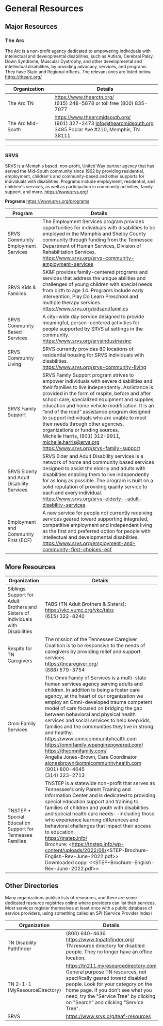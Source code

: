 # General Resources

## Major Resources

### The Arc

The Arc is a non-profit agency dedicated to empowering individuals with intellectual and developmental disabilities, such as Autism, Cerebral Palsy, Down Syndrome, Muscular Dystrophy, and other developmental and intellectual disabilities, by providing advocacy, services, and programs. They have State and Regional offices. The relevant ones are listed below. <https://thearc.org/>

| Organization      | Details                                                                                                                  |
| ----------------- | ------------------------------------------------------------------------------------------------------------------------ |
| The Arc TN        | <https://www.thearctn.org/><br>(615) 248-5878 or toll free (800) 835-7077                                                |
| The Arc Mid-South | <https://www.thearcmidsouth.org/><br>(901) 327-2473 <info@thearcmidsouth.org><br>3485 Poplar Ave #210, Memphis, TN 38111 |

---

### SRVS

SRVS is a Memphis based, non-profit, United Way partner agency that has served the Mid-South community since 1962 by providing residential, employment, children's and community-based and other supports for individuals with disabilities. Programs include employment, residential, and children's services, as well as participation in community activities, family support, and more.
<https://www.srvs.org/>

**Programs**
<https://www.srvs.org/programs>

| Program                                    | Details                                                                                                                                                                                                                                                                                                                                                                                                                                                                                                                                                                         |
| ------------------------------------------ | ------------------------------------------------------------------------------------------------------------------------------------------------------------------------------------------------------------------------------------------------------------------------------------------------------------------------------------------------------------------------------------------------------------------------------------------------------------------------------------------------------------------------------------------------------------------------------- |
| SRVS Community Employment Services         | The Employment Services program provides opportunities for individuals with disabilities to be employed in the Memphis and Shelby County community through funding from the Tennessee Department of Human Services, Division of Rehabilitation Services.<br><https://www.srvs.org/srvs-community-employment-services>                                                                                                                                                                                                                                                           |
| SRVS Kids & Families                       | SK&F provides family-centered programs and services that address the unique abilities and challenges of young children with special needs from birth to age 14. Programs include early intervention, Play Do Learn Preschool and multiple therapy services.<br><https://www.srvs.org/kidsandfamilies>                                                                                                                                                                                                                                                                           |
| SRVS Community Based Services              | A city-wide day service designed to provide meaningful, person-centered activities for people supported by SRVS at settings in the community.<br><https://www.srvs.org/srvsindustriesinc>                                                                                                                                                                                                                                                                                                                                                                                       |
| SRVS Community Living                      | SRVS currently provides 80 locations of residential housing for SRVS individuals with disabilities.<br><https://www.srvs.org/srvs-community-living>                                                                                                                                                                                                                                                                                                                                                                                                                             |
| SRVS Family Support                        | SRVS Family Support program strives to empower individuals with severe disabilities and their families to live independently. Assistance is provided in the form of respite, before and after school care, specialized equipment and supplies, education and home vehicle modification. It is an “end of the road” assistance program designed to support individuals who are unable to meet their needs through other agencies, organizations or funding sources.<br>Michelle Harris, (901) 312-9911, <michelle.harris@srvs.org><br><https://www.srvs.org/srvs-family-support> |
| SRVS Elderly and Adult Disability Services | SRVS Elder and Adult Disability services is a network of home and community based services designed to assist the elderly and adults with disabilities enabling them to live independently for as long as possible. The program is built on a solid reputation of providing quality service to each and every individual.<br><https://www.srvs.org/srvs-elderly--adult-disability-services>                                                                                                                                                                                     |
| Employment and Community First (ECF)       | A new service for people not currently receiving services geared toward supporting integrated, competitive employment and independent living as the first and preferred option for people with intellectual and developmental disabilities.<br><https://www.srvs.org/employment-and-community-first-choices-ecf>                                                                                                                                                                                                                                                                |

## More Resources

| Organization                                                                     | Details                                                                                                                                                                                                                                                                                                                                                                                                                                                                                                                                                                                                                                                             |
| -------------------------------------------------------------------------------- | ------------------------------------------------------------------------------------------------------------------------------------------------------------------------------------------------------------------------------------------------------------------------------------------------------------------------------------------------------------------------------------------------------------------------------------------------------------------------------------------------------------------------------------------------------------------------------------------------------------------------------------------------------------------- |
| Siblings Support for Adult Brothers and Sisters of Individuals with Disabilities | TABS (TN Adult Brothers & Sisters): <https://vkc.vumc.org/vkc/tabs><br>(615) 322-8240                                                                                                                                                                                                                                                                                                                                                                                                                                                                                                                                                                               |
| Respite for TN Caregivers                                                        | The mission of the Tennessee Caregiver Coalition is to be responsive to the needs of caregivers by providing relief and support services.<br><https://tncaregiver.org/><br>(888) 579-3754                                                                                                                                                                                                                                                                                                                                                                                                                                                                           |
| Omni Family Services                                                             | The Omni Family of Services is a multi-state human services agency serving adults and children. In addition to being a foster care agency, at the heart of our organization we employ an Omni-developed trauma competent model of care focused on bridging the gap between behavioral and physical health services and social services to help keep kids, families and the communities they live in strong and healthy.<br><https://www.omnicommunityhealth.com><br><https://omnifamily.wpenginepowered.com/><br><https://theomnifamily.com/><br>Angelia Jones-Brown, Care Coordinator<br><ajonesbrown@omnicommunityhealth.com><br>(901) 800-4645<br>(314) 323-2713 |
| TNSTEP • Special Education Support for Tennessee Families                        | TNSTEP is a statewide non-profit that serves as Tennessee's only Parent Training and Information Center and is dedicated to providing special education support and training to families of children and youth with disabilities and special health care needs--including those who experience learning differences and behavioral challenges that impact their access to education.<br><https://tnstep.info/><br>Brochure: <<https://tnstep.info/wp-content/uploads/2022/08/><STEP-Brochure-English-Rev-June-2022.pdf>><br>Downloaded copy: <<STEP-Brochure-English-Rev-June-2022.pdf>>                                                                            |

## Other Directories

Many organizations publish lists of resources, and there are some dedicated resource registries online where providers can list their services. Most services register themselves at least once with a public database of service providers, using something called an SPI (Service Provider Index)

| Organization                   | Details                                                                                                                                                                                                                                                                       |
| ------------------------------ | ----------------------------------------------------------------------------------------------------------------------------------------------------------------------------------------------------------------------------------------------------------------------------- |
| TN Disability Pathfinder       | (800) 640-4636<br><https://www.tnpathfinder.org/><br>TN resource directory for disabled people. They no longer have an office location.                                                                                                                                       |
| TN 2-1-1 (MyResourceDirectory) | <https://tn211.myresourcedirectory.com><br>General purpose TN resources, not specifically geared toward disabled people. Look for your category on the home page. If you don't see what you need, try the "Service Tree" by clicking on "Search" and clicking "Service Tree". |
| SRVS                           | <https://www.srvs.org/teaf-resources>                                                                                                                                                                                                                                         |
